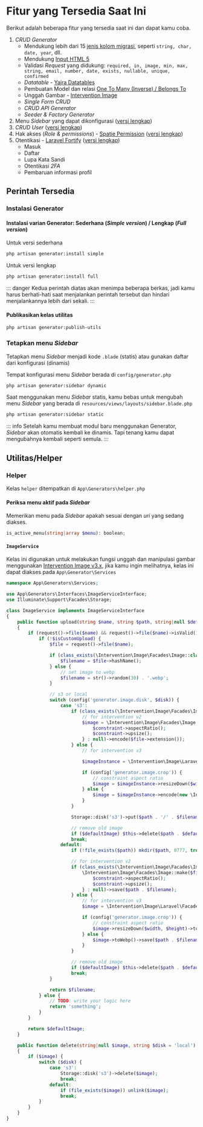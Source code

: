 # Fitur yang Tersedia Saat Ini

Berikut adalah beberapa fitur yang tersedia saat ini dan dapat kamu coba.

1. _CRUD Generator_
    - Mendukung lebih dari 15 [jenis kolom migrasi](https://laravel.com/docs/10.x/migrations#available-column-types), seperti `string, char, date, year`, dll.
    - Mendukung [Input HTML 5](https://developer.mozilla.org/en-US/docs/Learn/Forms/HTML5_input_types)
    - Validasi _Request_ yang didukung: `required, in, image, min, max, string, email, number, date, exists, nullable, unique, confirmed`  
     - _Datatable_ - [Yajra Datatables](https://github.com/yajra/laravel-datatables)
    - Pembuatan Model dan relasi [One To Many (Inverse) / Belongs To](https://laravel.com/docs/10.x/eloquent-relationships#one-to-many-inverse)
    - Unggah Gambar - [Intervention Image](https://image.intervention.io/v2)
    - _Single Form CRUD_
    - _CRUD API Generator_
    - _Seeder & Factory Generator_
2. Menu _Sidebar_ yang dapat dikonfigurasi ([versi lengkap](get-started.md#versi-lengkap))
3. _CRUD User_ ([versi lengkap](get-started.md#versi-lengkap))
4. Hak akses (_Role & permissions_) - [Spatie Permission](https://spatie.be/docs/laravel-permission/v5/introduction) ([versi lengkap](get-started.md#versi-lengkap))
5. Otentikasi - [Laravel Fortify](https://laravel.com/docs/10.x/fortify) ([versi lengkap](get-started.md#versi-lengkap))
    - Masuk
    - Daftar
    - Lupa Kata Sandi
    - Otentikasi _2FA_
    - Pembaruan informasi profil 

## Perintah Tersedia

### Instalasi Generator
#### Instalasi varian Generator: Sederhana (_Simple version_) / Lengkap (_Full version_)

Untuk versi sederhana
```sh
php artisan generator:install simple
```
Untuk versi lengkap
```sh
php artisan generator:install full
```
::: danger
Kedua perintah diatas akan menimpa beberapa berkas, jadi kamu harus berhati-hati saat menjalankan perintah tersebut dan hindari menjalankannya lebih dari sekali.
:::

#### Publikasikan kelas utilitas
```sh
php artisan generator:publish-utils
```

### Tetapkan menu _Sidebar_
Tetapkan menu _Sidebar_ menjadi kode `.blade` (statis) atau gunakan daftar dari konfigurasi (dinamis)

Tempat konfigurasi menu _Sidebar_ berada di ```config/generator.php```

```sh
php artisan generator:sidebar dynamic
```

Saat menggunakan menu _Sidebar_ statis, kamu bebas untuk mengubah menu _Sidebar_ yang berada di  ```resources/views/layouts/sidebar.blade.php```

```sh
php artisan generator:sidebar static
```
::: info
Setelah kamu membuat modul baru menggunakan Generator, _Sidebar_ akan otomatis kembali ke dinamis. Tapi tenang kamu dapat mengubahnya kembali seperti semula.
:::

## Utilitas/Helper

### Helper

Kelas `helper` ditempatkan di `App\Generators\helper.php`

#### Periksa menu aktif pada _Sidebar_
Memerikan menu pada _Sidebar_ apakah sesuai dengan _uri_ yang sedang diakses.
```php
is_active_menu(string|array $menu): boolean;
```

#### `ImageService`
Kelas ini digunakan untuk melakukan fungsi unggah dan manipulasi gambar menggunakan [Intervention Image v3.x](https://image.intervention.io/v3), jika kamu ingin melihatnya, kelas ini dapat diakses pada `App\Generator\Services`

```php
namespace App\Generators\Services;

use App\Generators\Interfaces\ImageServiceInterface;
use Illuminate\Support\Facades\Storage;

class ImageService implements ImageServiceInterface
{
    public function upload(string $name, string $path, string|null $defaultImage = null, string $disk = 'local', int $width = 500, int $height = 500, bool $isCustomUpload = false): string|null
    {
        if (request()->file($name) && request()->file($name)->isValid()) {
            if (!$isCustomUpload) {
                $file = request()->file($name);

                if (class_exists(\Intervention\Image\Facades\Image::class)) {
                    $filename = $file->hashName();
                } else {
                    // set image to webp
                    $filename = str()->random(30) . '.webp';
                }

                // s3 or local
                switch (config('generator.image.disk', $disk)) {
                    case 's3':
                        if (class_exists(\Intervention\Image\Facades\Image::class)) {
                            // for intervention v2
                            $image = \Intervention\Image\Facades\Image::make($file)->resize($width, $height, config('generator.image.crop') ? function ($constraint) {
                                $constraint->aspectRatio();
                                $constraint->upsize();
                            } : null)->encode($file->extension());
                        } else {
                            // for intervention v3

                            $imageInstance = \Intervention\Image\Laravel\Facades\Image::read($file);

                            if (config('generator.image.crop')) {
                                // constraint aspect ratio
                                $image = $imageInstance->resizeDown($width, $height)->encode(new \Intervention\Image\Encoders\WebpEncoder(quality: 65));
                            } else {
                                $image = $imageInstance->encode(new \Intervention\Image\Encoders\WebpEncoder(quality: 65));
                            }
                        }

                        Storage::disk('s3')->put($path . '/' . $filename, $image);

                        // remove old image
                        if ($defaultImage) $this->delete($path . $defaultImage, 's3');
                        break;
                    default:
                        if (!file_exists($path)) mkdir($path, 0777, true);

                        // for intervention v2
                        if (class_exists(\Intervention\Image\Facades\Image::class)) {
                            \Intervention\Image\Facades\Image::make($file->getRealPath())->resize($width, $height, config('generator.image.crop') ? function ($constraint) {
                                $constraint->aspectRatio();
                                $constraint->upsize();
                            } : null)->save($path . $filename);
                        } else {
                            // for intervention v3
                            $image = \Intervention\Image\Laravel\Facades\Image::read($file);

                            if (config('generator.image.crop')) {
                                // constraint aspect ratio
                                $image->resizeDown($width, $height)->toWebp()->save($path . $filename);
                            } else {
                                $image->toWebp()->save($path . $filename);
                            }
                        }

                        // remove old image
                        if ($defaultImage) $this->delete($path . $defaultImage);
                        break;
                }

                return $filename;
            } else {
                // TODO: write your logic here
                return 'something';
            }
        }

        return $defaultImage;
    }

    public function delete(string|null $image, string $disk = 'local'): void
    {
        if ($image) {
            switch ($disk) {
                case 's3':
                    Storage::disk('s3')->delete($image);
                    break;
                default:
                    if (file_exists($image)) unlink($image);
                    break;
            }
        }
    }
}

```

